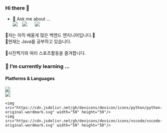 ### Hi there 👋
- 💬 Ask me about ...<br>
<a href="mailto:fogjs8424@gmail.com" target="_blank"><img src="https://img.shields.io/badge/fogjs8424@gmail.com-EA4335?style=flat-square&logo=Gmail&logoColor=white"/></a>
<a href="https://mail.naver.com/"><img src="https://img.shields.io/badge/%F0%9F%93%A7-duafogjs%40naver.com-yellowgreen" style="height : auto; margin-left : 10px; margin-right : 10px;"/></a>
<a href="https://www.instagram.com/rh_plus_sc/"><img src="http://img.shields.io/badge/-Instagram-black?style=flat&logo=Instagram&link=https://www.instagram.com/rh_plus_sc/" style="height : auto; margin-left : 10px; margin-right : 10px;"/></a><br>
        
        
🛴저는 아직 배울게 많은 백엔드 엔지니어입니다.🏁<br>
🔎현재는 Java를 공부하고 있습니다.<br><br>
📸사진찍기와 여러 스포츠활동을 즐겨합니다.

### 🌱 I’m currently learning ...
#### Platforms & Languages
<p>
    <img src="https://img.shields.io/badge/Java-007396?style=flat-square&logo=Java&logoColor=white"/><br>
    <img src="https://img.shields.io/badge/-Python-purple&logo=Java&logoColor=white"/><br>
        
    
    <img src="https://cdn.jsdelivr.net/gh/devicons/devicon/icons/python/python-original-wordmark.svg" width="50" height="50"/>
    <img src="https://cdn.jsdelivr.net/gh/devicons/devicon/icons/vscode/vscode-original-wordmark.svg" width="50" height="50"/>
</p>



<!--
**heon98/heon98** is a ✨ _special_ ✨ repository because its `README.md` (this file) appears on your GitHub profile.

Here are some ideas to get you started:

- 🌱 I’m currently learning ...

- 👯 I’m looking to collaborate on ...
- 🤔 I’m looking for help with ...
- 💬 Ask me about ...
- 📫 How to reach me: ...
- 😄 Pronouns: ...
- ⚡ Fun fact: ...
-->
